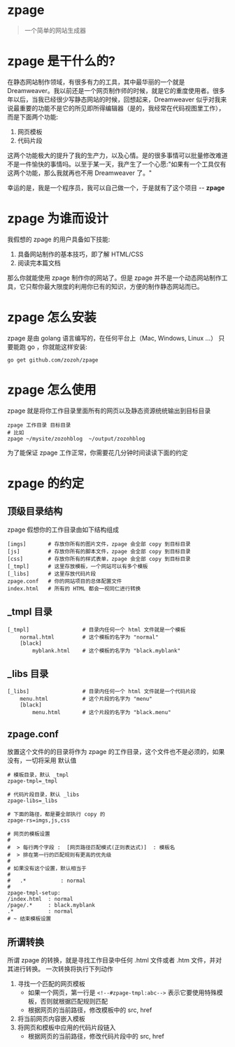zpage
=====

> 一个简单的网站生成器

# zpage 是干什么的?

在静态网站制作领域，有很多有力的工具，其中最华丽的一个就是 Dreamweaver。我以前还是一个网页制作师的时候，就是它的重度使用者。很多年以后，当我已经很少写静态网站的时候，回想起来，Dreamweaver 似乎对我来说最重要的功能不是它的所见即所得编辑器（是的，我经常在代码视图里工作），而是下面两个功能:

1. 网页模板
2. 代码片段

这两个功能极大的提升了我的生产力，以及心情。是的很多事情可以批量修改难道不是一件愉快的事情吗。以至于某一天，我产生了一个心愿:"如果有一个工具仅有这两个功能，那么我就再也不用 Dreamweaver 了。"

幸运的是，我是一个程序员，我可以自己做一个，于是就有了这个项目 -- **zpage**

# zpage 为谁而设计

我假想的 zpage 的用户具备如下技能:

1. 具备网站制作的基本技巧，即了解 HTML/CSS
2. 阅读完本篇文档

那么你就能使用 zpage 制作你的网站了。但是 zpage 并不是一个动态网站制作工具，它只帮你最大限度的利用你已有的知识，方便的制作静态网站而已。


# zpage 怎么安装

zpage 是由 golang 语言编写的，在任何平台上（Mac, Windows, Linux …） 只要能跑 go ，你就能这样安装:

	go get github.com/zozoh/zpage
	

# zpage 怎么使用

zpage 就是将你工作目录里面所有的网页以及静态资源统统输出到目标目录

	zpage 工作目录 目标目录
	# 比如
	zpage ~/mysite/zozohblog  ~/output/zozohblog
	
为了能保证 zpage 工作正常，你需要花几分钟时间读读下面的约定


# zpage 的约定

## 顶级目录结构
	
zpage 假想你的工作目录由如下结构组成

	[imgs]       # 存放你所有的图片文件，zpage 会全部 copy 到目标目录
	[js]         # 存放你所有的脚本文件，zpage 会全部 copy 到目标目录
	[css]        # 存放你所有的样式表单，zpage 会全部 copy 到目标目录
	[_tmpl]      # 这里存放模板，一个网站可以有多个模板
	[_libs]      # 这里存放代码片段
	zpage.conf   # 你的网站项目的总体配置文件      
	index.html   # 所有的 HTML 都会一视同仁进行转换
	
## _tmpl 目录
	
	[_tmpl]                 # 目录内任何一个 html 文件就是一个模板
		normal.html         # 这个模板的名字为 "normal"
		[black]             
			myblank.html    # 这个模板的名字为 "black.myblank"
			

## _libs 目录
	
	[_libs]                 # 目录内任何一个 html 文件就是一个代码片段
		menu.html           # 这个片段的名字为 "menu"
		[black]             
			menu.html       # 这个片段的名字为 "black.menu"
			
## zpage.conf

放置这个文件的的目录将作为 zpage 的工作目录，这个文件也不是必须的，如果没有，一切将采用
默认值

	# 模板目录，默认 _tmpl
	zpage-tmpl=_tmpl
	
	# 代码片段目录，默认 _libs
	zpage-libs=_libs
	
	# 下面的路径，都是要全部执行 copy 的
	zpage-rs=imgs,js,css
	
	# 网页的模板设置
	#
	#  > 每行两个字段 :  [网页路径匹配模式(正则表达式)]  : 模板名
	#  > 排在第一行的匹配规则有更高的优先级
	#
	# 如果没有这个设置，默认相当于
	#
	#   .*           : normal
	#
	zpage-tmpl-setup:
	/index.html  : normal
	/page/.*     : black.myblank
	.*           : normal
	# ~ 结束模板设置
	
## 所谓转换

所谓 zpage 的转换，就是寻找工作目录中任何 .html 文件或者 .htm 文件，并对其进行转换。
一次转换将执行下列动作

1. 寻找一个匹配的网页模板
	* 如果一个网页，第一行是 `<!--#zpage-tmpl:abc-->` 表示它要使用特殊模板，否则就根据匹配规则匹配
	* 根据网页的当前路径，修改模板中的 src, href
2. 将当前网页内容嵌入模板
3. 将网页和模板中应用的代码片段链入
	* 根据网页的当前路径，修改代码片段中的 src, href
	
	
	
	
	
	
	
	
	
	
	
	
	
	
	
			
















